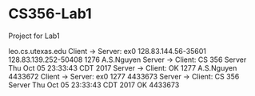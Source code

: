 # CS356-Lab1
Project for Lab1


leo.cs.utexas.edu
Client -> Server: ex0 128.83.144.56-35601 128.83.139.252-50408 1276 A.S.Nguyen
Server -> Client: CS 356 Server Thu Oct 05 23:33:43 CDT 2017
Server -> Client: OK 1277 A.S.Nguyen 4433672
Client -> Server: ex0 1277 4433673
Server -> Client: CS 356 Server Thu Oct 05 23:33:43 CDT 2017 OK 4433673

